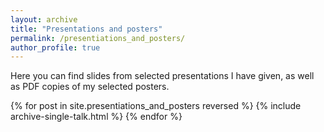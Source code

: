 ```yaml
---
layout: archive
title: "Presentations and posters"
permalink: /presentiations_and_posters/
author_profile: true
---
```


Here you can find slides from selected presentations I have given, as well as PDF copies of my selected posters.

{% for post in site.presentiations_and_posters reversed %}
  {% include archive-single-talk.html %}
{% endfor %}
